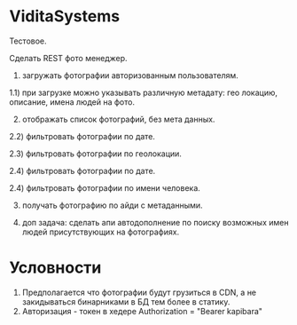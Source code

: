# ViditaSystems

Тестовое.

Сделать REST фото менеджер.

 

1) загружать фотографии авторизованным пользователям.

1.1) при загрузке можно указывать различную метадату: гео локацию, описание, имена людей на фото.

2) отображать список фотографий, без мета данных.

2.2) фильтровать фотографии по дате.

2.3) фильтровать фотографии по геолокации.

2.4) фильтровать фотографии по дате.

2.4) фильтровать фотографии по имени человека.

3) получать фотографию по айди с метаданными.

4) доп задача: сделать апи автодополнение по поиску возможных имен людей присутствующих на фотографиях. 


# Условности
1. Предполагается что фотографии будут грузиться в CDN, 
а не закидываться бинарниками в БД тем более в статику.
2. Авторизация - токен в хедере Authorization = "Bearer kapibara"
